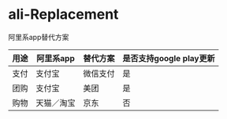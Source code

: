 # ali-Replacement
阿里系app替代方案


| 用途            | 阿里系app   | 替代方案 | 是否支持google play更新         |
|-----------------|--------|----------|--------------|
| 支付          | 支付宝  |   微信支付       | 是    |
|团购|支付宝|美团|是|
|购物|天猫／淘宝|京东|否|

